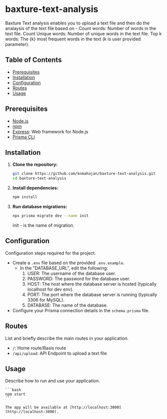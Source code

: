 # baxture-text-analysis

Baxture Text analysis enables you to upload a text file and then do the analaysis of the text file based on - 
Count words: Number of words in the text file.
Count Unique words: Number of unique words in the text file.
Top k words: The {k} most frequent words in the text (k is user provided parameter).

## Table of Contents

- [Prerequisites](#prerequisites)
- [Installation](#installation)
- [Configuration](#configuration)
- [Routes](#routes)
- [Usage](#usage)

## Prerequisites

- [Node.js](https://nodejs.org/)
- [npm](https://www.npmjs.com/)
- [Express](https://expressjs.com/): Web framework for Node.js
- [Prisma CLI](https://www.prisma.io/docs/getting-started/installation)

## Installation

1. **Clone the repository:**

    ```bash
    git clone https://github.com/knmahajan/baxture-text-analysis.git
    cd baxture-text-analysis
    ```

2. **Install dependencies:**

    ```bash
    npm install
    ```

3. **Run database migrations:**

    ```bash
    npx prisma migrate dev --name init
    ```
    init - is the name of migration.

## Configuration

Configuration steps required for the project.

- Create a `.env` file based on the provided `.env.example`.
    - In the "DATABASE_URL", edit the following:
        1. USER: The username of the database user.
        2. PASSWORD: The password for the database user.
        3. HOST: The host where the database server is hosted (typically localhost for dev env).
        4. PORT: The port where the database server is running (typically 3306 for MySQL).
        5. DATABASE: The name of the database.
- Configure your Prisma connection details in the `schema.prisma` file.

## Routes

List and briefly describe the main routes in your application.
- `/`: Home route/Basis route
- `/api/upload`: API Endpoint to upload a text file

## Usage

Describe how to run and use your application.

    ```bash
    npm start
    ```

    The app will be available at [http://localhost:3000](http://localhost:3000).